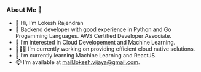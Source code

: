 ### About Me 🚀
- 👋 Hi, I’m Lokesh Rajendran
- 🌱 Backend developer with good experience in Python and Go Progamming Languages. AWS Certified Developer Associate.
- 👀 I’m interested in Cloud Developement and Machine Learning.
- 👨🏻‍💻 I’m currently working on providing efficient cloud native solutions.
- 🚀 I’m currently learning Machine Learning and ReactJS.
- 📫 I'm available at mail.lokesh.vijaya@gmail.com.

